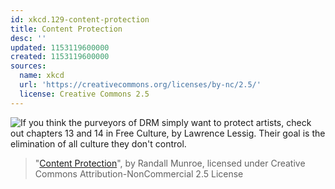 ```yaml
---
id: xkcd.129-content-protection
title: Content Protection
desc: ''
updated: 1153119600000
created: 1153119600000
sources:
  name: xkcd
  url: 'https://creativecommons.org/licenses/by-nc/2.5/'
  license: Creative Commons 2.5
---
```

![If you think the purveyors of DRM simply want to protect artists, check out chapters 13 and 14 in Free Culture, by Lawrence Lessig.  Their goal is the elimination of all culture they don't control.](https://imgs.xkcd.com/comics/content_protection.png)
> "[Content Protection](https://xkcd.com/129/)", by Randall Munroe, licensed under Creative Commons Attribution-NonCommercial 2.5 License
